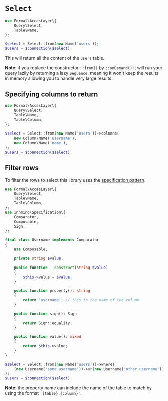 # `Select`

```php
use Formal\AccesLayer\{
    Query\Select,
    Table\Name,
};

$select = Select::from(new Name('users'));
$users = $connection($select);
```

This will return all the content of the `users` table.

**Note**: if you replace the constructor `::from()` by `::onDemand()` it will run your query lazily by returning a lazy `Sequence`, meaning it won't keep the results in memory allowing you to handle very large results.

## Specifying columns to return

```php
use Formal\AccesLayer\{
    Query\Select,
    Table\Name,
    Table\Column,
};

$select = Select::from(new Name('users'))->columns(
    new Column\Name('username'),
    new Column\Name('name'),
);
$users = $connection($select);
```

## Filter rows

To filter the rows to select this library uses the [specification pattern](https://github.com/innmind/specification).

```php
use Formal\AccesLayer\{
    Query\Select,
    Table\Name,
    Table\Column,
};
use Innmind\Specification\{
    Comparator,
    Composable,
    Sign,
};

final class Username implements Comparator
{
    use Composable;

    private string $value;

    public function __construct(string $value)
    {
        $this->value = $value;
    }

    public function property(): string
    {
        return 'username'; // this is the name of the column
    }

    public function sign(): Sign
    {
        return Sign::equality;
    }

    public function value(): mixed
    {
        return $this->value;
    }
}

$select = Select::from(new Name('users'))->where(
    (new Username('some username'))->or(new Username('other username')),
);
$users = $connection($select);
```

**Note**: the property name can include the name of the table to match by using the format `'{table}.{column}'`.
